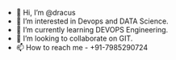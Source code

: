 - 👋 Hi, I’m @dracus
- 👀 I’m interested in Devops and DATA Science.
- 🌱 I’m currently learning DEVOPS Engineering.
- 💞️ I’m looking to collaborate on GIT.
- 📫 How to reach me - +91-7985290724

<!---
shifan98/shifan98 is a ✨ special ✨ repository because its `README.md` (this file) appears on your GitHub profile.
You can click the Preview link to take a look at your changes.
--->
